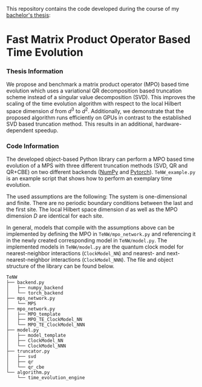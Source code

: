 This repository contains the code developed during the course of my [bachelor's thesis](https://mediatum.ub.tum.de/1731837):
# Fast Matrix Product Operator Based Time Evolution

### Thesis Information
We propose and benchmark a matrix product operator (MPO) based time evolution which uses a variational QR decomposition based truncation scheme instead of a singular value decomposition (SVD). This improves the scaling of the time evolution algorithm with respect to the local Hilbert space dimension $d$ from $d^3$ to $d^2$. Additionally, we demonstrate that the proposed algorithm runs efficiently on GPUs in contrast to the established SVD based truncation method. This results in an additional, hardware-dependent speedup.

### Code Information
The developed object-based Python library can perform a MPO based time evolution of a MPS with three different truncation methods (SVD, QR and QR+CBE) on two different backends ([NumPy](https://numpy.org/) and [Pytorch](https://pytorch.org/get-started/locally/)). `TeNW_example.py` is an example script that shows how to perform an exemplary time evolution.

The used assumptions are the following: The system is one-dimensional and finite. There are no periodic boundary conditions between the last and the first site. The local Hilbert space dimension $d$ as well as the MPO dimension $D$ are identical for each site. 

In general, models that compile with the assumptions above can be implemented by defining the MPO in `TeNW/mpo_network.py` and referencing it in the newly created corresponding model in `TeNW/model.py`. The implemented models in `TeNW/model.py` are the quantum clock model for nearest-neighbor interactions (`ClockModel_NN`) and nearest- and next-nearest-neighbor interactions (`ClockModel_NNN`). The file and object structure of the library can be found below.

```
TeNW
├── backend.py
│   ├── numpy_backend
│   └── torch_backend
├── mps_network.py
│   └── MPS
├── mpo_network.py
│   ├── MPO_template
│   ├── MPO_TE_ClockModel_NN
│   └── MPO_TE_ClockModel_NNN
├── model.py
│   ├── model_template
│   ├── ClockModel_NN
│   └── ClockModel_NNN
├── truncator.py
│   ├── svd
│   ├── qr
│   └── qr_cbe
└── algorithm.py
    └── time_evolution_engine
```
